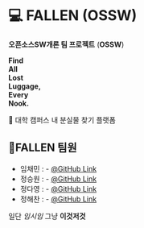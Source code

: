 # 💻 FALLEN (OSSW)
**오픈소스SW개론 팀 프로젝트** (**OSSW**) <br>

**Find** <br>
**All** <br>
**Lost** <br>
**Luggage,** <br>
**Every** <br>
**Nook.** <br>

🔹 대학 캠퍼스 내 분실물 찾기 플랫폼 

## 👤FALLEN 팀원
- 임채민 : - [@GitHub Link](https://github.com/chaemin5)
- 정승원 : - [@GitHub Link](https://github.com/Jeong-Seung-Won)
- 정다영 : - [@GitHub Link](https://github.com/day024)
- 정해찬 : - [@GitHub Link](https://github.com/just-codingbaby)

일단 *임시임* 그냥 **이것저것**
